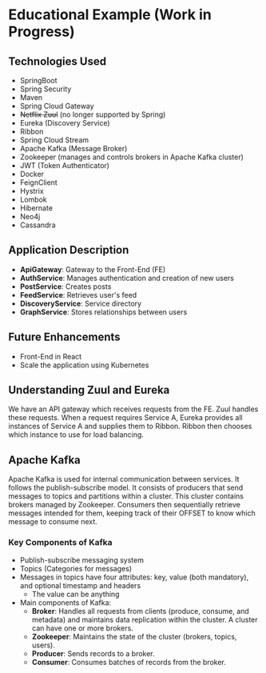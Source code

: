 # Educational Example (Work in Progress)

## Technologies Used
- SpringBoot
- Spring Security
- Maven
- Spring Cloud Gateway
- ~~Netflix Zuul~~ (no longer supported by Spring)
- Eureka (Discovery Service)
- Ribbon
- Spring Cloud Stream
- Apache Kafka (Message Broker)
- Zookeeper (manages and controls brokers in Apache Kafka cluster)
- JWT (Token Authenticator)
- Docker
- FeignClient
- Hystrix
- Lombok
- Hibernate
- Neo4j
- Cassandra

## Application Description
- **ApiGateway**: Gateway to the Front-End (FE)
- **AuthService**: Manages authentication and creation of new users
- **PostService**: Creates posts
- **FeedService**: Retrieves user's feed
- **DiscoveryService**: Service directory
- **GraphService**: Stores relationships between users

## Future Enhancements
- Front-End in React
- Scale the application using Kubernetes

## Understanding Zuul and Eureka
We have an API gateway which receives requests from the FE. Zuul handles these requests. When a request requires Service A, Eureka provides all instances of Service A and supplies them to Ribbon. Ribbon then chooses which instance to use for load balancing.

## Apache Kafka
Apache Kafka is used for internal communication between services. It follows the publish-subscribe model. It consists of producers that send messages to topics and partitions within a cluster. This cluster contains brokers managed by Zookeeper. Consumers then sequentially retrieve messages intended for them, keeping track of their OFFSET to know which message to consume next.

### Key Components of Kafka
- Publish-subscribe messaging system
- Topics (Categories for messages)
- Messages in topics have four attributes: key, value (both mandatory), and optional timestamp and headers
  - The value can be anything
- Main components of Kafka:
  - **Broker**: Handles all requests from clients (produce, consume, and metadata) and maintains data replication within the cluster. A cluster can have one or more brokers.
  - **Zookeeper**: Maintains the state of the cluster (brokers, topics, users).
  - **Producer**: Sends records to a broker.
  - **Consumer**: Consumes batches of records from the broker.
